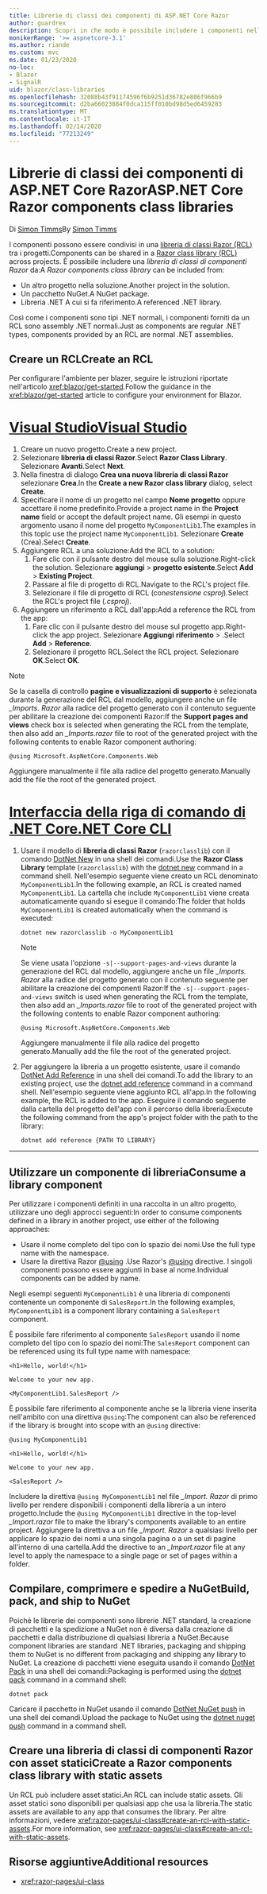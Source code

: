 ```yaml
---
title: Librerie di classi dei componenti di ASP.NET Core Razor
author: guardrex
description: Scopri in che modo è possibile includere i componenti nelle app Blazor da una libreria di componenti esterna.
monikerRange: '>= aspnetcore-3.1'
ms.author: riande
ms.custom: mvc
ms.date: 01/23/2020
no-loc:
- Blazor
- SignalR
uid: blazor/class-libraries
ms.openlocfilehash: 32088b43f91174596f6b9251d36782e806f966b9
ms.sourcegitcommit: d2ba66023884f0dca115ff010bd98d5ed6459283
ms.translationtype: MT
ms.contentlocale: it-IT
ms.lasthandoff: 02/14/2020
ms.locfileid: "77213249"
---
```

# <a name="aspnet-core-razor-components-class-libraries"></a><span data-ttu-id="9d3cd-103">Librerie di classi dei componenti di ASP.NET Core Razor</span><span class="sxs-lookup"><span data-stu-id="9d3cd-103">ASP.NET Core Razor components class libraries</span></span>

<span data-ttu-id="9d3cd-104">Di [Simon Timms](https://github.com/stimms)</span><span class="sxs-lookup"><span data-stu-id="9d3cd-104">By [Simon Timms](https://github.com/stimms)</span></span>

<span data-ttu-id="9d3cd-105">I componenti possono essere condivisi in una [libreria di classi Razor (RCL)](xref:razor-pages/ui-class) tra i progetti.</span><span class="sxs-lookup"><span data-stu-id="9d3cd-105">Components can be shared in a [Razor class library (RCL)](xref:razor-pages/ui-class) across projects.</span></span> <span data-ttu-id="9d3cd-106">È possibile includere una *libreria di classi di componenti Razor* da:</span><span class="sxs-lookup"><span data-stu-id="9d3cd-106">A *Razor components class library* can be included from:</span></span>

* <span data-ttu-id="9d3cd-107">Un altro progetto nella soluzione.</span><span class="sxs-lookup"><span data-stu-id="9d3cd-107">Another project in the solution.</span></span>
* <span data-ttu-id="9d3cd-108">Un pacchetto NuGet.</span><span class="sxs-lookup"><span data-stu-id="9d3cd-108">A NuGet package.</span></span>
* <span data-ttu-id="9d3cd-109">Libreria .NET A cui si fa riferimento.</span><span class="sxs-lookup"><span data-stu-id="9d3cd-109">A referenced .NET library.</span></span>

<span data-ttu-id="9d3cd-110">Così come i componenti sono tipi .NET normali, i componenti forniti da un RCL sono assembly .NET normali.</span><span class="sxs-lookup"><span data-stu-id="9d3cd-110">Just as components are regular .NET types, components provided by an RCL are normal .NET assemblies.</span></span>

## <a name="create-an-rcl"></a><span data-ttu-id="9d3cd-111">Creare un RCL</span><span class="sxs-lookup"><span data-stu-id="9d3cd-111">Create an RCL</span></span>

<span data-ttu-id="9d3cd-112">Per configurare l'ambiente per blazer, seguire le istruzioni riportate nell'articolo <xref:blazor/get-started>.</span><span class="sxs-lookup"><span data-stu-id="9d3cd-112">Follow the guidance in the <xref:blazor/get-started> article to configure your environment for Blazor.</span></span>

# <a name="visual-studiotabvisual-studio"></a>[<span data-ttu-id="9d3cd-113">Visual Studio</span><span class="sxs-lookup"><span data-stu-id="9d3cd-113">Visual Studio</span></span>](#tab/visual-studio)

1. <span data-ttu-id="9d3cd-114">Creare un nuovo progetto.</span><span class="sxs-lookup"><span data-stu-id="9d3cd-114">Create a new project.</span></span>
1. <span data-ttu-id="9d3cd-115">Selezionare **libreria di classi Razor**.</span><span class="sxs-lookup"><span data-stu-id="9d3cd-115">Select **Razor Class Library**.</span></span> <span data-ttu-id="9d3cd-116">Selezionare **Avanti**.</span><span class="sxs-lookup"><span data-stu-id="9d3cd-116">Select **Next**.</span></span>
1. <span data-ttu-id="9d3cd-117">Nella finestra di dialogo **Crea una nuova libreria di classi Razor** selezionare **Crea**.</span><span class="sxs-lookup"><span data-stu-id="9d3cd-117">In the **Create a new Razor class library** dialog, select **Create**.</span></span>
1. <span data-ttu-id="9d3cd-118">Specificare il nome di un progetto nel campo **Nome progetto** oppure accettare il nome predefinito.</span><span class="sxs-lookup"><span data-stu-id="9d3cd-118">Provide a project name in the **Project name** field or accept the default project name.</span></span> <span data-ttu-id="9d3cd-119">Gli esempi in questo argomento usano il nome del progetto `MyComponentLib1`.</span><span class="sxs-lookup"><span data-stu-id="9d3cd-119">The examples in this topic use the project name `MyComponentLib1`.</span></span> <span data-ttu-id="9d3cd-120">Selezionare **Create** (Crea).</span><span class="sxs-lookup"><span data-stu-id="9d3cd-120">Select **Create**.</span></span>
1. <span data-ttu-id="9d3cd-121">Aggiungere RCL a una soluzione:</span><span class="sxs-lookup"><span data-stu-id="9d3cd-121">Add the RCL to a solution:</span></span>
   1. <span data-ttu-id="9d3cd-122">Fare clic con il pulsante destro del mouse sulla soluzione.</span><span class="sxs-lookup"><span data-stu-id="9d3cd-122">Right-click the solution.</span></span> <span data-ttu-id="9d3cd-123">Selezionare **aggiungi** > **progetto esistente**.</span><span class="sxs-lookup"><span data-stu-id="9d3cd-123">Select **Add** > **Existing Project**.</span></span>
   1. <span data-ttu-id="9d3cd-124">Passare al file di progetto di RCL.</span><span class="sxs-lookup"><span data-stu-id="9d3cd-124">Navigate to the RCL's project file.</span></span>
   1. <span data-ttu-id="9d3cd-125">Selezionare il file di progetto di RCL (con*estensione csproj*).</span><span class="sxs-lookup"><span data-stu-id="9d3cd-125">Select the RCL's project file (*.csproj*).</span></span>
1. <span data-ttu-id="9d3cd-126">Aggiungere un riferimento a RCL dall'app:</span><span class="sxs-lookup"><span data-stu-id="9d3cd-126">Add a reference the RCL from the app:</span></span>
   1. <span data-ttu-id="9d3cd-127">Fare clic con il pulsante destro del mouse sul progetto app.</span><span class="sxs-lookup"><span data-stu-id="9d3cd-127">Right-click the app project.</span></span> <span data-ttu-id="9d3cd-128">Selezionare **Aggiungi** **riferimento** > .</span><span class="sxs-lookup"><span data-stu-id="9d3cd-128">Select **Add** > **Reference**.</span></span>
   1. <span data-ttu-id="9d3cd-129">Selezionare il progetto RCL.</span><span class="sxs-lookup"><span data-stu-id="9d3cd-129">Select the RCL project.</span></span> <span data-ttu-id="9d3cd-130">Selezionare **OK**.</span><span class="sxs-lookup"><span data-stu-id="9d3cd-130">Select **OK**.</span></span>

> [!NOTE]
> <span data-ttu-id="9d3cd-131">Se la casella di controllo **pagine e visualizzazioni di supporto** è selezionata durante la generazione del RCL dal modello, aggiungere anche un file *_Imports. Razor* alla radice del progetto generato con il contenuto seguente per abilitare la creazione dei componenti Razor:</span><span class="sxs-lookup"><span data-stu-id="9d3cd-131">If the **Support pages and views** check box is selected when generating the RCL from the template, then also add an *_Imports.razor* file to root of the generated project with the following contents to enable Razor component authoring:</span></span>
>
> ```razor
> @using Microsoft.AspNetCore.Components.Web
> ```
>
> <span data-ttu-id="9d3cd-132">Aggiungere manualmente il file alla radice del progetto generato.</span><span class="sxs-lookup"><span data-stu-id="9d3cd-132">Manually add the file the root of the generated project.</span></span>

# <a name="net-core-clitabnetcore-cli"></a>[<span data-ttu-id="9d3cd-133">Interfaccia della riga di comando di .NET Core</span><span class="sxs-lookup"><span data-stu-id="9d3cd-133">.NET Core CLI</span></span>](#tab/netcore-cli)

1. <span data-ttu-id="9d3cd-134">Usare il modello di **libreria di classi Razor** (`razorclasslib`) con il comando [DotNet New](/dotnet/core/tools/dotnet-new) in una shell dei comandi.</span><span class="sxs-lookup"><span data-stu-id="9d3cd-134">Use the **Razor Class Library** template (`razorclasslib`) with the [dotnet new](/dotnet/core/tools/dotnet-new) command in a command shell.</span></span> <span data-ttu-id="9d3cd-135">Nell'esempio seguente viene creato un RCL denominato `MyComponentLib1`.</span><span class="sxs-lookup"><span data-stu-id="9d3cd-135">In the following example, an RCL is created named `MyComponentLib1`.</span></span> <span data-ttu-id="9d3cd-136">La cartella che include `MyComponentLib1` viene creata automaticamente quando si esegue il comando:</span><span class="sxs-lookup"><span data-stu-id="9d3cd-136">The folder that holds `MyComponentLib1` is created automatically when the command is executed:</span></span>

   ```dotnetcli
   dotnet new razorclasslib -o MyComponentLib1
   ```

   > [!NOTE]
   > <span data-ttu-id="9d3cd-137">Se viene usata l'opzione `-s|--support-pages-and-views` durante la generazione del RCL dal modello, aggiungere anche un file *_Imports. Razor* alla radice del progetto generato con il contenuto seguente per abilitare la creazione dei componenti Razor:</span><span class="sxs-lookup"><span data-stu-id="9d3cd-137">If the `-s|--support-pages-and-views` switch is used when generating the RCL from the template, then also add an *_Imports.razor* file to root of the generated project with the following contents to enable Razor component authoring:</span></span>
   >
   > ```razor
   > @using Microsoft.AspNetCore.Components.Web
   > ```
   >
   > <span data-ttu-id="9d3cd-138">Aggiungere manualmente il file alla radice del progetto generato.</span><span class="sxs-lookup"><span data-stu-id="9d3cd-138">Manually add the file the root of the generated project.</span></span>

1. <span data-ttu-id="9d3cd-139">Per aggiungere la libreria a un progetto esistente, usare il comando [DotNet Add Reference](/dotnet/core/tools/dotnet-add-reference) in una shell dei comandi.</span><span class="sxs-lookup"><span data-stu-id="9d3cd-139">To add the library to an existing project, use the [dotnet add reference](/dotnet/core/tools/dotnet-add-reference) command in a command shell.</span></span> <span data-ttu-id="9d3cd-140">Nell'esempio seguente viene aggiunto RCL all'app.</span><span class="sxs-lookup"><span data-stu-id="9d3cd-140">In the following example, the RCL is added to the app.</span></span> <span data-ttu-id="9d3cd-141">Eseguire il comando seguente dalla cartella del progetto dell'app con il percorso della libreria:</span><span class="sxs-lookup"><span data-stu-id="9d3cd-141">Execute the following command from the app's project folder with the path to the library:</span></span>

   ```dotnetcli
   dotnet add reference {PATH TO LIBRARY}
   ```

---

## <a name="consume-a-library-component"></a><span data-ttu-id="9d3cd-142">Utilizzare un componente di libreria</span><span class="sxs-lookup"><span data-stu-id="9d3cd-142">Consume a library component</span></span>

<span data-ttu-id="9d3cd-143">Per utilizzare i componenti definiti in una raccolta in un altro progetto, utilizzare uno degli approcci seguenti:</span><span class="sxs-lookup"><span data-stu-id="9d3cd-143">In order to consume components defined in a library in another project, use either of the following approaches:</span></span>

* <span data-ttu-id="9d3cd-144">Usare il nome completo del tipo con lo spazio dei nomi.</span><span class="sxs-lookup"><span data-stu-id="9d3cd-144">Use the full type name with the namespace.</span></span>
* <span data-ttu-id="9d3cd-145">Usare la direttiva Razor [\@using](xref:mvc/views/razor#using) .</span><span class="sxs-lookup"><span data-stu-id="9d3cd-145">Use Razor's [\@using](xref:mvc/views/razor#using) directive.</span></span> <span data-ttu-id="9d3cd-146">I singoli componenti possono essere aggiunti in base al nome.</span><span class="sxs-lookup"><span data-stu-id="9d3cd-146">Individual components can be added by name.</span></span>

<span data-ttu-id="9d3cd-147">Negli esempi seguenti `MyComponentLib1` è una libreria di componenti contenente un componente di `SalesReport`.</span><span class="sxs-lookup"><span data-stu-id="9d3cd-147">In the following examples, `MyComponentLib1` is a component library containing a `SalesReport` component.</span></span>

<span data-ttu-id="9d3cd-148">È possibile fare riferimento al componente `SalesReport` usando il nome completo del tipo con lo spazio dei nomi:</span><span class="sxs-lookup"><span data-stu-id="9d3cd-148">The `SalesReport` component can be referenced using its full type name with namespace:</span></span>

```razor
<h1>Hello, world!</h1>

Welcome to your new app.

<MyComponentLib1.SalesReport />
```

<span data-ttu-id="9d3cd-149">È possibile fare riferimento al componente anche se la libreria viene inserita nell'ambito con una direttiva `@using`:</span><span class="sxs-lookup"><span data-stu-id="9d3cd-149">The component can also be referenced if the library is brought into scope with an `@using` directive:</span></span>

```razor
@using MyComponentLib1

<h1>Hello, world!</h1>

Welcome to your new app.

<SalesReport />
```

<span data-ttu-id="9d3cd-150">Includere la direttiva `@using MyComponentLib1` nel file *_Import. Razor* di primo livello per rendere disponibili i componenti della libreria a un intero progetto.</span><span class="sxs-lookup"><span data-stu-id="9d3cd-150">Include the `@using MyComponentLib1` directive in the top-level *_Import.razor* file to make the library's components available to an entire project.</span></span> <span data-ttu-id="9d3cd-151">Aggiungere la direttiva a un file *_Import. Razor* a qualsiasi livello per applicare lo spazio dei nomi a una singola pagina o a un set di pagine all'interno di una cartella.</span><span class="sxs-lookup"><span data-stu-id="9d3cd-151">Add the directive to an *_Import.razor* file at any level to apply the namespace to a single page or set of pages within a folder.</span></span>

## <a name="build-pack-and-ship-to-nuget"></a><span data-ttu-id="9d3cd-152">Compilare, comprimere e spedire a NuGet</span><span class="sxs-lookup"><span data-stu-id="9d3cd-152">Build, pack, and ship to NuGet</span></span>

<span data-ttu-id="9d3cd-153">Poiché le librerie dei componenti sono librerie .NET standard, la creazione di pacchetti e la spedizione a NuGet non è diversa dalla creazione di pacchetti e dalla distribuzione di qualsiasi libreria a NuGet.</span><span class="sxs-lookup"><span data-stu-id="9d3cd-153">Because component libraries are standard .NET libraries, packaging and shipping them to NuGet is no different from packaging and shipping any library to NuGet.</span></span> <span data-ttu-id="9d3cd-154">La creazione di pacchetti viene eseguita usando il comando [DotNet Pack](/dotnet/core/tools/dotnet-pack) in una shell dei comandi:</span><span class="sxs-lookup"><span data-stu-id="9d3cd-154">Packaging is performed using the [dotnet pack](/dotnet/core/tools/dotnet-pack) command in a command shell:</span></span>

```dotnetcli
dotnet pack
```

<span data-ttu-id="9d3cd-155">Caricare il pacchetto in NuGet usando il comando [DotNet NuGet push](/dotnet/core/tools/dotnet-nuget-push) in una shell dei comandi.</span><span class="sxs-lookup"><span data-stu-id="9d3cd-155">Upload the package to NuGet using the [dotnet nuget push](/dotnet/core/tools/dotnet-nuget-push) command in a command shell.</span></span>

## <a name="create-a-razor-components-class-library-with-static-assets"></a><span data-ttu-id="9d3cd-156">Creare una libreria di classi di componenti Razor con asset statici</span><span class="sxs-lookup"><span data-stu-id="9d3cd-156">Create a Razor components class library with static assets</span></span>

<span data-ttu-id="9d3cd-157">Un RCL può includere asset statici.</span><span class="sxs-lookup"><span data-stu-id="9d3cd-157">An RCL can include static assets.</span></span> <span data-ttu-id="9d3cd-158">Gli asset statici sono disponibili per qualsiasi app che usa la libreria.</span><span class="sxs-lookup"><span data-stu-id="9d3cd-158">The static assets are available to any app that consumes the library.</span></span> <span data-ttu-id="9d3cd-159">Per altre informazioni, vedere <xref:razor-pages/ui-class#create-an-rcl-with-static-assets>.</span><span class="sxs-lookup"><span data-stu-id="9d3cd-159">For more information, see <xref:razor-pages/ui-class#create-an-rcl-with-static-assets>.</span></span>

## <a name="additional-resources"></a><span data-ttu-id="9d3cd-160">Risorse aggiuntive</span><span class="sxs-lookup"><span data-stu-id="9d3cd-160">Additional resources</span></span>

* <xref:razor-pages/ui-class>
